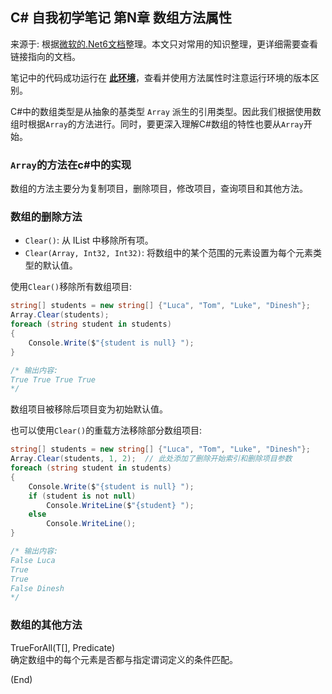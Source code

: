 ## C# 自我初学笔记 第N章  数组方法属性

来源于: 根据[微软的.Net6文档](https://learn.microsoft.com/zh-cn/dotnet/api/system.array?view=net-6.0)整理。本文只对常用的知识整理，更详细需要查看链接指向的文档。

笔记中的代码成功运行在 [**此环境**](csharp笔记-000案例代码环境.md)，查看并使用方法属性时注意运行环境的版本区别。

C#中的数组类型是从抽象的基类型 `Array` 派生的引用类型。因此我们根据使用数组时根据`Array`的方法进行。同时，要更深入理解C#数组的特性也要从`Array`开始。


### `Array`的方法在c#中的实现

数组的方法主要分为复制项目，删除项目，修改项目，查询项目和其他方法。


###  数组的删除方法

- `Clear()`: 从 IList 中移除所有项。
- `Clear(Array, Int32, Int32)`: 将数组中的某个范围的元素设置为每个元素类型的默认值。

使用`Clear()`移除所有数组项目:
```c#
string[] students = new string[] {"Luca", "Tom", "Luke", "Dinesh"};
Array.Clear(students);
foreach (string student in students)
{
    Console.Write($"{student is null} ");
}

/* 输出内容:
True True True True
*/
```
数组项目被移除后项目变为初始默认值。

也可以使用`Clear()`的重载方法移除部分数组项目:
```c#
string[] students = new string[] {"Luca", "Tom", "Luke", "Dinesh"};
Array.Clear(students, 1, 2);  // 此处添加了删除开始索引和删除项目参数
foreach (string student in students)
{
    Console.Write($"{student is null} ");
    if (student is not null)
        Console.WriteLine($"{student} ");
    else
        Console.WriteLine();
}

/* 输出内容:
False Luca 
True 
True 
False Dinesh 
*/
```

### 数组的其他方法

TrueForAll<T>(T[], Predicate<T>)	
确定数组中的每个元素是否都与指定谓词定义的条件匹配。

(End)
